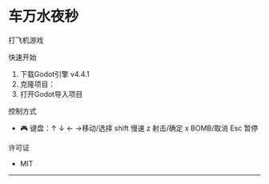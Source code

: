 # 车万水夜秒

打飞机游戏

 快速开始
1. 下载Godot引擎 v4.4.1
2. 克隆项目：
3. 打开Godot导入项目



 控制方式
- 🎮 键盘：↑ ↓ ← →移动/选择 shift 慢速
           z 射击/确定 x BOMB/取消
           Esc 暂停


 许可证
 - MIT

---
